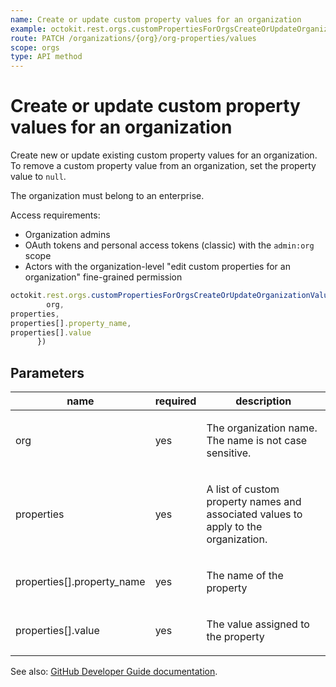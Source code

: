 ```yaml
---
name: Create or update custom property values for an organization
example: octokit.rest.orgs.customPropertiesForOrgsCreateOrUpdateOrganizationValues({ org, properties, properties[].property_name, properties[].value })
route: PATCH /organizations/{org}/org-properties/values
scope: orgs
type: API method
---
```


# Create or update custom property values for an organization

Create new or update existing custom property values for an organization.
To remove a custom property value from an organization, set the property value to `null`.

The organization must belong to an enterprise.

Access requirements:

- Organization admins
- OAuth tokens and personal access tokens (classic) with the `admin:org` scope
- Actors with the organization-level "edit custom properties for an organization" fine-grained permission

```js
octokit.rest.orgs.customPropertiesForOrgsCreateOrUpdateOrganizationValues({
        org,
properties,
properties[].property_name,
properties[].value
      })
```

## Parameters

<table>
  <thead>
    <tr>
      <th>name</th>
      <th>required</th>
      <th>description</th>
    </tr>
  </thead>
  <tbody>
    <tr><td>org</td><td>yes</td><td>

The organization name. The name is not case sensitive.

</td></tr>
<tr><td>properties</td><td>yes</td><td>

A list of custom property names and associated values to apply to the organization.

</td></tr>
<tr><td>properties[].property_name</td><td>yes</td><td>

The name of the property

</td></tr>
<tr><td>properties[].value</td><td>yes</td><td>

The value assigned to the property

</td></tr>
  </tbody>
</table>

See also: [GitHub Developer Guide documentation](https://docs.github.com/rest/orgs/custom-properties-for-orgs#create-or-update-custom-property-values-for-an-organization).
